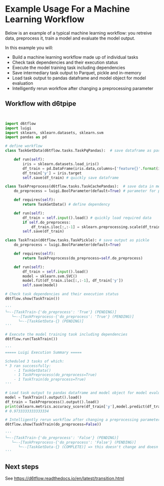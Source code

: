 # Example Usage For a Machine Learning Workflow

Below is an example of a typical machine learning workflow: you retreive data, preprocess it, train a model and evaluate the model output.

In this example you will:
* Build a machine learning workflow made up of individual tasks
* Check task dependencies and their execution status
* Execute the model training task including dependencies
* Save intermediary task output to Parquet, pickle and in-memory
* Load task output to pandas dataframe and model object for model evaluation
* Intelligently rerun workflow after changing a preprocessing parameter


## Workflow with d6tpipe

```python


import d6tflow
import luigi
import sklearn, sklearn.datasets, sklearn.svm
import pandas as pd

# define workflow
class TaskGetData(d6tflow.tasks.TaskPqPandas):  # save dataframe as parquet

    def run(self):
        iris = sklearn.datasets.load_iris()
        df_train = pd.DataFrame(iris.data,columns=['feature{}'.format(i) for i in range(4)])
        df_train['y'] = iris.target
        self.save(df_train) # quickly save dataframe

class TaskPreprocess(d6tflow.tasks.TaskCachePandas):  # save data in memory
    do_preprocess = luigi.BoolParameter(default=True) # parameter for preprocessing yes/no

    def requires(self):
        return TaskGetData() # define dependency

    def run(self):
        df_train = self.input().load() # quickly load required data
        if self.do_preprocess:
            df_train.iloc[:,:-1] = sklearn.preprocessing.scale(df_train.iloc[:,:-1])
        self.save(df_train)

class TaskTrain(d6tflow.tasks.TaskPickle): # save output as pickle
    do_preprocess = luigi.BoolParameter(default=True)

    def requires(self):
        return TaskPreprocess(do_preprocess=self.do_preprocess)

    def run(self):
        df_train = self.input().load()
        model = sklearn.svm.SVC()
        model.fit(df_train.iloc[:,:-1], df_train['y'])
        self.save(model)

# Check task dependencies and their execution status
d6tflow.show(TaskTrain())

'''
└─--[TaskTrain-{'do_preprocess': 'True'} (PENDING)]
   └─--[TaskPreprocess-{'do_preprocess': 'True'} (PENDING)]
      └─--[TaskGetData-{} (PENDING)]
'''

# Execute the model training task including dependencies
d6tflow.run(TaskTrain())

'''
===== Luigi Execution Summary =====

Scheduled 3 tasks of which:
* 3 ran successfully:
    - 1 TaskGetData()
    - 1 TaskPreprocess(do_preprocess=True)
    - 1 TaskTrain(do_preprocess=True)
'''

# Load task output to pandas dataframe and model object for model evaluation
model = TaskTrain().output().load()
df_train = TaskPreprocess().output().load()
print(sklearn.metrics.accuracy_score(df_train['y'],model.predict(df_train.iloc[:,:-1])))
# 0.9733333333333334

# Intelligently rerun workflow after changing a preprocessing parameter
d6tflow.show(TaskTrain(do_preprocess=False))

'''
└─--[TaskTrain-{'do_preprocess': 'False'} (PENDING)]
   └─--[TaskPreprocess-{'do_preprocess': 'False'} (PENDING)]
      └─--[TaskGetData-{} (COMPLETE)] => this doesn't change and doesn't need to rerun
'''


```

## Next steps

See https://d6tflow.readthedocs.io/en/latest/transition.html